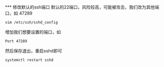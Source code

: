 *** 修改默认的ssh端口
默认的22端口，风险较高，可能被攻击，我们改为其他端口，如 47289
```
vim /etc/ssh/sshd_config
```
增加我们想要设置的端口，如
```
Port 47289
```
然后保存退出，重启sshd即可
```
systemctl restart sshd
```
